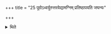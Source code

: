 +++
title = "25 पूवोऽध्वर्युरुत्तरवेद्यामग्निम् प्रतिष्ठापयति जघन्यः"

+++

<details><summary>थिते</summary>

25. First the Adhvaryu should place the fire on the northern altar; then the Pratiprasthātr̥ should place the fire on the southern altar.
</details>
